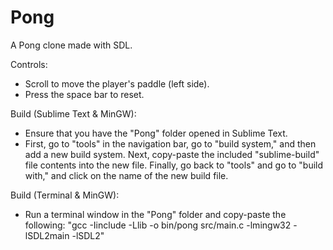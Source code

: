 # Pong
A Pong clone made with SDL. 

Controls:
- Scroll to move the player's paddle (left side).
- Press the space bar to reset.

Build (Sublime Text & MinGW):
- Ensure that you have the "Pong" folder opened in Sublime Text.
- First, go to "tools" in the navigation bar, go to "build system," and then add a new build system. Next, copy-paste the included "sublime-build" file contents into the new file. Finally, go back to "tools" and go to "build with," and click on the name of the new build file.

Build (Terminal & MinGW):
- Run a terminal window in the "Pong" folder and copy-paste the following: "gcc -Iinclude -Llib -o bin/pong src/main.c -lmingw32 -lSDL2main -lSDL2"
